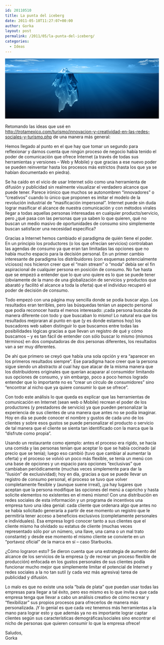 ```yaml
---
id: 20110510
title: La punta del iceberg
date: 2011-05-10T11:27:07+00:00
author: Gorka
layout: post
permalink: /2011/05/la-punta-del-iceberg/
categories:
  - Ideas
---
```

<img style="margin: auto;" src="/public/img/2011/05/iceberg.jpg" alt="Iceberg" />

Retomando las ideas que usé en http://trotamexico.com/turismo/innovacion-y-creatividad-en-las-redes-sociales-y-turismo.php de una manera más general:

Hemos llegado al punto en el que hay que tomar un segundo para reflexionar y darnos cuenta que ningún proceso de negocio había tenido el poder de comunicación que ofrece Internet (a través de todas sus herramientas y versiones – Web y Mobile) y que gracias a ese nuevo poder se pueden reinventar hasta los procesos más estrictos (hasta los que ya se habían documentado en piedra).

Se ha caído en el vicio de usar Internet sólo como una herramienta de difusión y publicidad sin realmente visualizar el verdadero alcance que puede tener. Parece irónico que muchos se autonombren “innovadores” o “creativos” cuando lo único que proponen es imitar el modelo de la revolución industrial de “masificación impersonal”. Internet puede sin duda lograr masificar el alcance de nuestra comunicación y con métodos virales llegar a todas aquellas personas interesadas en cualquier producto/servicio, pero ¿qué pasa con las personas que ya saben lo que quieren, qué no buscan un medio masivo de oportunidades de consumo sino simplemente buscan satisfacer una necesidad específica?

Gracias a Internet hemos cambiado el paradigma de quién tiene el poder. En un principio los productores (o los que ofrecían servicios) controlaban las agendas de consumo ya que eran tan limitadas las opciones que no había mucho espacio para la decisión personal. En un primer cambio interesante de paradigma los distribuidores (con esquemas potencialmente viciosos) nos hicieron creer que el “main stream” o “moda” debía ser el fin aspiracional de cualquier persona en posición de consumo. No fue hasta que se empezó a entender que lo que uno quiere es lo que se puede tener (obviamente de la mano de una globalización de servicios y productos que abarató y facilitó el alcance a toda la oferta) que el individuo recuperó el poder de decisión de consumo.

Todo empezó con una página muy sencilla donde se podía buscar algo. Los resultados eran terribles, pero las búsquedas tenían un aspecto personal que podía reconocer hasta el menos interesado: ¡cada persona buscaba de manera diferente con todo y que buscaban lo mismo! Lo natural era que los resultados mejoraran al punto en que (y es donde estamos hoy) los buscadores web saben distinguir lo que buscamos entre todas las posibilidades lógicas gracias a que llevan un registro de qué y cómo buscamos – y es tan fácil de entender con sólo buscar lo mismo (mismos términos) en dos computadoras de dos personas diferentes, los resultados van a ser muy diferentes.

De ahí que primero se creyó que había una sola opción y era “aparecer en los primeros resultados siempre”. Ese paradigma hace creer que la persona sigue siendo un abstracto al cual hay que atacar de la misma manera que los distribuidores originales que querían acaparar al consumidor limitando sus opciones de consumo, y sin embargo, poco a poco hemos logrado entender que lo importante no es “crear un círculo de consumidores” sino “encontrar al nicho que ya quiere consumir lo que se ofrece”.

Con todo este análisis lo que queda es explicar que las herramientas de comunicación en Internet (sean web o Mobile) recrean el poder de los productores (y prestadores de servicio) ya que pueden personalizar la experiencia de sus clientes de una manera que antes no se podía imaginar. Hoy en día se puede conocer el nombre y gustos de cada uno de los clientes y sobre esos gustos se puede personalizar el producto o servicio de tal manera que el cliente se sienta tan identificado con la marca que la “disfrute como propia”.

Usando un restaurante como ejemplo: antes el proceso era rígido, se hacía una comida y las personas tenían que aceptar lo que se había cocinado (al precio que se tenía); luego eso cambió (tuvo que cambiar al aumentar la oferta) y el proceso se volvió un poco más flexible, se tenía un menú con una base de opciones y un espacio para opciones “exclusivas” que cambiaban periódicamente (muchas veces simplemente para dar la “ilusión” de exclusividad); hoy en día, gracias a que se puede llevar un registro de consumo personal, el proceso se tuvo que volver completamente flexible y (aunque suene irreal), ¡ya hay lugares que aceptan que la persona modifique las opciones del menú a capricho y hasta solicite elementos no existentes en el menú mismo!
Con una distribución en redes sociales de esta información y un programa de incentivos una empresa tuvo una idea genial: cada cliente que ordenara algo que antes no se había solicitado generaría a partir de ese momento un registro que le permitiría tener acceso a beneficios exclusivos (completamente personales e individuales). Esa empresa logró conocer tanto a sus clientes que el cliente mismo ha olvidado su estatus de cliente (muchas veces representado sólo por un número, una llave, una cama o un mal trato constante) y desde ese momento el mismo cliente se convierte en un “portavoz oficial” de la marca en sí – caso Starbucks.

¿Cómo lograron esto? Se dieron cuenta que una estrategia de aumento del alcance de los servicios de la empresa (y de recrear un proceso flexible de producción) enfocada en los gustos personales de sus clientes podía funcionar mucho mejor que simplemente limitar el potencial de Internet y redes sociales a la no tan sutil (y cada vez más agresiva) tarea de publicidad y difusión.

Lo malo es que no existe una sola “bala de plata” que puedan usar todas las empresas para llegar a tal éxito, pero eso mismo es lo que invita a que cada empresa tenga que llevar a cabo un análisis creativo de cómo recrear y “flexibilizar” sus propios procesos para ofrecerlos de manera más personalizada. ¡Y lo genial es que cada vez tenemos más herramientas a la mano para lograr esto y que además ya no es importante lograr captar clientes según sus características demográficas/sociales sino encontrar el nicho de personas que quieren consumir lo que la empresa ofrece!

Saludos,<br />
Gorka
